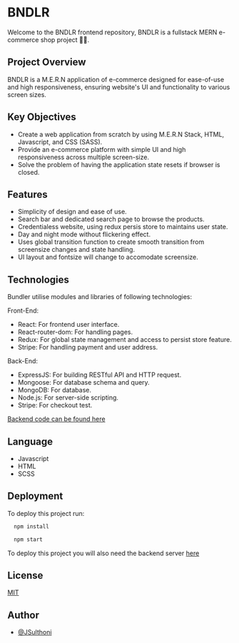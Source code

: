 # BNDLR

Welcome to the BNDLR frontend repository, BNDLR is a fullstack MERN e-commerce shop project 🚀✨.

## Project Overview
BNDLR is a M.E.R.N application of e-commerce designed for ease-of-use and high responsiveness, ensuring website's UI and functionality to various screen sizes.

## Key Objectives
* Create a web application from scratch by using M.E.R.N Stack, HTML, Javascript, and CSS (SASS).
* Provide an e-commerce platform with simple UI and high responsiveness across multiple screen-size.
* Solve the problem of having the application state resets if browser is closed.

## Features
* Simplicity of design and ease of use.
* Search bar and dedicated search page to browse the products.
* Credentialess website, using redux persis store to maintains user state.
* Day and night mode without flickering effect.
* Uses global transition function to create smooth transition from screensize changes and state handling.
* UI layout and fontsize will change to accomodate screensize.

## Technologies
Bundler utilise modules and libraries of following technologies:

Front-End:
* React: For frontend user interface.
* React-router-dom: For handling pages.
* Redux: For global state management and access to persist store feature.
* Stripe: For handling payment and user address.

Back-End:
* ExpressJS: For building RESTful API and HTTP request.
* Mongoose: For database schema and query.
* MongoDB: For database.
* Node.js: For server-side scripting.
* Stripe: For checkout test.

[Backend code can be found here](https://github.com/JSulthoni/BUNDLER-backend)

## Language
* Javascript
* HTML
* SCSS

## Deployment
To deploy this project run:

```bash
  npm install
```

```bash
  npm start
```

To deploy this project you will also need the backend server [here](https://github.com/JSulthoni/BUNDLER-backend)

## License
[MIT](https://choosealicense.com/licenses/mit/)


## Author
- [@JSulthoni](https://www.github.com/JSulthoni)
